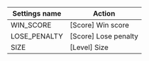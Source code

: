 | Settings name | Action |
|---------------|--------|
| WIN_SCORE | [Score] Win score |
| LOSE_PENALTY | [Score] Lose penalty |
| SIZE | [Level] Size |

